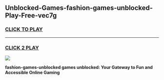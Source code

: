 
## Unblocked-Games-fashion-games-unblocked-Play-Free-vec7g
<h3>
<a href="https://premium76.site?title=fashion-games-unblocked&ref=20A">CLICK TO PLAY</a></h3>
<hr>

<h3>
<a href="https://premium76.site?title=fashion-games-unblocked&ref=20A">CLICK 2 PLAY</a>
  
</h3>

<a href="https://premium76.site?title=fashion-games-unblocked&ref=20A"><img src="https://clearcache.store/games.png"></a>


**fashion-games-unblocked games unblocked: Your Gateway to Fun and Accessible Online Gaming**
